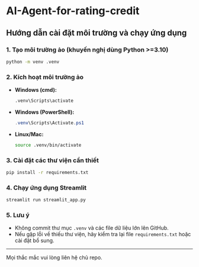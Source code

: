 # AI-Agent-for-rating-credit

## Hướng dẫn cài đặt môi trường và chạy ứng dụng

### 1. Tạo môi trường ảo (khuyến nghị dùng Python >=3.10)

```bash
python -m venv .venv
```

### 2. Kích hoạt môi trường ảo
- **Windows (cmd):**
  ```cmd
  .venv\Scripts\activate
  ```
- **Windows (PowerShell):**
  ```powershell
  .venv\Scripts\Activate.ps1
  ```
- **Linux/Mac:**
  ```bash
  source .venv/bin/activate
  ```

### 3. Cài đặt các thư viện cần thiết

```bash
pip install -r requirements.txt
```

### 4. Chạy ứng dụng Streamlit

```bash
streamlit run streamlit_app.py
```

### 5. Lưu ý
- Không commit thư mục `.venv` và các file dữ liệu lớn lên GitHub.
- Nếu gặp lỗi về thiếu thư viện, hãy kiểm tra lại file `requirements.txt` hoặc cài đặt bổ sung.

---

Mọi thắc mắc vui lòng liên hệ chủ repo.

